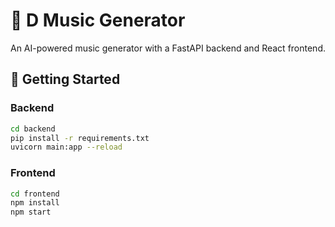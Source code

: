# 🎵 D Music Generator

An AI-powered music generator with a FastAPI backend and React frontend.

## 🚀 Getting Started

### Backend
```bash
cd backend
pip install -r requirements.txt
uvicorn main:app --reload
```

### Frontend
```bash
cd frontend
npm install
npm start
```
